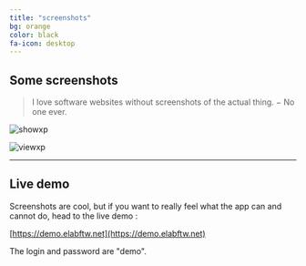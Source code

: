 ```yaml
---
title: "screenshots"
bg: orange
color: black
fa-icon: desktop
---
```


## Some screenshots

> I love software websites without screenshots of the actual thing. − No one ever.

![showxp](https://i.imgur.com/95hd6gR.png)

![viewxp](https://i.imgur.com/y71dbkb.png)

-------------------------

## Live demo

Screenshots are cool, but if you want to really feel what the app can and cannot do, head to the live demo :

[https://demo.elabftw.net](https://demo.elabftw.net)

The login and password are "demo".

